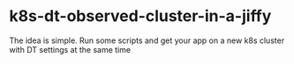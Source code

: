 # k8s-dt-observed-cluster-in-a-jiffy
The idea is simple. Run some scripts and get your app on a new k8s cluster with DT settings at the same time

